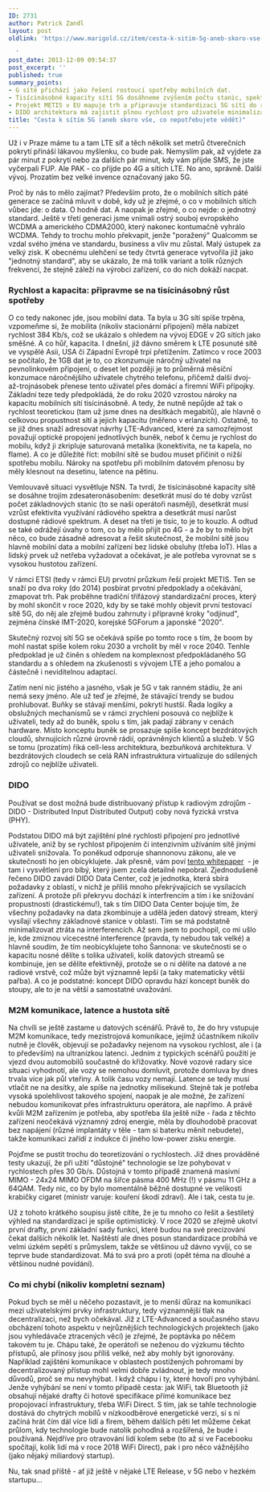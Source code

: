 ```yaml
---
ID: 2731
author: Patrick Zandl
layout: post
oldlink: 'https://www.marigold.cz/item/cesta-k-sitim-5g-aneb-skoro-vse-co-nepotrebujete-vedet

  '
post_date: 2013-12-09 09:54:37
post_excerpt: ''
published: true
summary_points:
- G sítě přichází jako řešení rostoucí spotřeby mobilních dat.
- Tisícinásobné kapacity sítí 5G dosáhneme zvýšením počtu stanic, spektra a efektivity.
- Projekt METIS v EU mapuje trh a připravuje standardizaci 5G sítí do roku 2020.
- DIDO architektura má zajistit plnou rychlost pro uživatele minimalizací interferencí.
title: "Cesta k sítím 5G (aneb skoro vše, co nepotřebujete vědět)"
---
```


<p>Už i v Praze máme tu a tam LTE síť a těch několik set metrů čtverečních pokrytí přináší lákavou myšlenku, co bude pak. Nemyslím pak, až vyjdete za pár minut z pokrytí nebo za dalších pár minut, kdy vám přijde SMS, že jste vyčerpali FUP. Ale PAK - co přijde po 4G a sítích LTE. No ano, správně. Další vývoj. Prozatím bez velké invence označovaný jako 5G.</p>


<p>Proč by nás to mělo zajímat? Především proto, že o mobilních sítích páté generace se začíná mluvit v době, kdy už je zřejmé, o co v mobilních sítích vůbec jde: o data. O hodně dat. A naopak je zřejmé, o co nejde: o jednotný standard. Ještě v třetí generaci jsme vnímali ostrý souboj evropského WCDMA a amerického CDMA2000, který nakonec kontumačně vyhrálo WCDMA. Tehdy to trochu mohlo překvapit, jenže "poražený" Qualcomm se vzdal svého jména ve standardu, business a vliv mu zůstal. Malý ústupek za velký zisk. K obecnému ulehčení se tedy čtvrtá generace vytvořila již jako "jednotný standard", aby se ukázalo, že má tolik variant a tolik různých frekvencí, že stejně záleží na výrobci zařízení, co do nich dokáží nacpat.</p>


<!--more-->

<h3>Rychlost a kapacita: připravme se na tisícinásobný růst spotřeby</h3>
<p>O co tedy nakonec jde, jsou mobilní data. Ta byla u 3G sítí spíše trpěna, vzpomeňme si, že mobilita (nikoliv stacionární připojení) měla nabízet rychlost 384 Kb/s, což se ukázalo s ohledem na vývoj EDGE v 2G sítích jako směšné. A co hůř, kapacita. I dnešní, již dávno směrem k LTE posunuté sítě ve vyspělé Asii, USA či Západní Evropě trpí přetížením. Zatímco v roce 2003 se počítalo, že 1GB dat je to, co zkonzumuje náročný uživatel na pevnolinkovém připojení, o deset let později je to průměrná měsíční konzumace náročnějšího uživatele chytrého telefonu, přičemž další dvoj-až-trojnásobek přenese tento uživatel přes domácí a firemní WiFi přípojky. Základní teze tedy předpokládá, že do roku 2020 vzrostou nároky na kapacitu mobilních sítí tisícinásobně. A tedy, že nutně nepůjde až tak o rychlost teoretickou (tam už jsme dnes na desítkách megabitů), ale hlavně o celkovou propustnost sítí a jejich kapacitu (měřeno v erlanzích). Ostatně, to se již dnes snaží adresovat návrhy LTE-Advanced, které za samozřejmost považují optické propojení jednotlivých buněk, neboť k čemu je rychlost do mobilu, když ji zkripluje saturovaná metalika (konektivita, ne ta kapela, no flame). A co je důležité říct: mobilní sítě se budou muset přičinit o nižší spotřebu mobilu. Nároky na spotřebu při mobilním datovém přenosu by měly klesnout na desetinu, latence na pětinu.</p>

<p>Vemlouvavě situaci vysvětluje NSN. Ta tvrdí, že tisícinásobné kapacity sítě se dosáhne trojím zdesateronásobením: desetkrát musí do té doby vzrůst počet základnových stanic (to se naši operátoři nasmějí), desetkrát musí vzrůst efektivita využívání rádiového spektra a desetkrát musí narůst dostupné rádiové spektrum. A deset na třetí je tisíc, to je to kouzlo. A odtud se také odrážejí úvahy o tom, co by mělo přijít po 4G - a že by to mělo být něco, co bude zásadně adresovat a řešit skutečnost, že mobilní sítě jsou hlavně mobilní data a mobilní zařízení bez lidské obsluhy (třeba IoT). Hlas a lidský prvek už netřeba vyžadovat a očekávat, je ale potřeba vyrovnat se s vysokou hustotou zařízení.</p>

<p>V rámci ETSI (tedy v rámci EU) prvotní průzkum řeší projekt METIS. Ten se snaží po dva roky (do 2014) posbírat prvotní předpoklady a očekávání, zmapovat trh. Pak proběhne tradiční třífázový standardizační proces, který by mohl skončit v roce 2020, kdy by se také mohly objevit první testovací sítě 5G, do něj ale zřejmě budou zahrnuty i přípravné kroky "odjinud", zejména čínské IMT-2020, korejské 5GForum a japonské "2020".</p>

<p>Skutečný rozvoj sítí 5G se očekává spíše po tomto roce s tím, že boom by mohl nastat spíše kolem roku 2030 a vrcholit by měl v roce 2040. Tenhle předpoklad je už činěn s ohledem na komplexnost předpokládaného 5G standardu a s ohledem na zkušenosti s vývojem LTE a jeho pomalou a částečně i neviditelnou adaptací.</p>

<p>Zatím není nic jistého a jasného, však je 5G v tak ranném stádiu, že ani nemá sexy jméno. Ale už teď je zřejmé, že stávající trendy se budou prohlubovat. Buňky se stávají menšími, pokrytí hustší. Řada logiky a obslužných mechanismů se v rámci zrychlení posouvá co nejblíže k uživateli, tedy až do buněk, spolu s tím, jak padají zábrany v cenách hardware. Místo konceptu buněk se prosazuje spíše koncept bezdrátových cloudů, shrnujících různé úrovně rádií, oprávněných klientů a služeb. V 5G se tomu (prozatím) říká cell-less architektura, bezbuňková architektura. V bezdrátových cloudech se celá RAN infrastruktura virtualizuje do sdílených zdrojů co nejblíže uživateli.</p>

<h3>DIDO</h3>
<p>Používat se dost možná bude distribuovaný přístup k radiovým zdrojům - DIDO - Distributed Input Distributed Output) coby nová fyzická vrstva (PHY).</p>

<p>Podstatou DIDO má být zajištění plné rychlosti připojení pro jednotlivé uživatele, aniž by se rychlost připojením či intenzivním užíváním sítě jinými uživateli snižovala. To poněkud odporuje shannonovu zákonu, ale ve skutečnosti ho jen obicyklujete. Jak přesně, vám poví <a href="http://www.rearden.com/DIDO/DIDO_White_Paper_110727.pdf">tento whitepaper</a>  - je tam i vysvětlení pro blbý, který jsem zcela detailně nepobral. Zjednodušeně řečeno DIDO zavádí DIDO Data Center, což je jednotka, která sbírá požadavky z oblastí, v nichž je příliš mnoho překrývajících se vysílacích zařízení. A protože při překryvu dochází k interfrencím a tím i ke snižování propustnosti (drastickému!), tak s tím DIDO Data Center bojuje tím, že všechny požadavky na data zkombinuje a udělá jeden datový stream, který vysílají všechny základnové stanice v oblasti. Tím se má podstatně minimalizovat ztráta na interferencích. Až sem jsem to pochopil, co mi ušlo je, kde zmiznou vícecestné interference (pravda, ty nebudou tak velké) a hlavně soudím, že tím neobicyklujete toho Šannona: ve skutečnosti se o kapacitu nosné dělíte s tolika uživateli, kolik datových streamů se kombinuje, jen se dělíte efektivněji, protože se o ni dělíte na datové a ne radiové vrstvě, což může být významně lepší (a taky matematicky větší pařba). A co je podstatné: koncept DIDO opravdu hází koncept buněk do stoupy, ale to je na větší a samostatné uvažování.</p>

<h3>M2M komunikace, latence a hustota sítě</h3>
<p>Na chvíli se ještě zastame u datových scénářů. Právě to, že do hry vstupuje M2M komunikace, tedy mezistrojová komunikace, jejímž účastníkem nikoliv nutně je člověk, objevují se požadavky nejenom na vysokou rychlost, ale i (a to především) na ultranízkou latenci. Jedním z typických scénářů použití je vjezd dvou automobilů součastně do křižovatky. Nové vozové radary sice situaci vyhodnotí, ale vozy se nemohou domluvit, protože domluva by dnes trvala více jak půl vteřiny. A tolik času vozy nemají. Latence se tedy musí vtlačit ne na desítky, ale spíše na jednotky milisekund. Stejně tak je potřeba vysoká spolehlivost takového spojení, naopak je ale možné, že zařízení nebudou komunikovat přes infrastrukturu operátora, ale napřímo. A právě kvůli M2M zařízením je potřeba, aby spotřeba šla ještě níže - řada z těchto zařízení neočekává významný zdroj energie, měla by dlouhodobě pracovat bez napájení (různé implantáty v těle - tam si baterku měnit nebudete), takže komunikaci zařídí z indukce či jiného low-power zisku energie.</p>

<p>Pojďme se pustit trochu do teoretizování o rychlostech. Již dnes prováděné testy ukazují, že při užití "důstojné" technologie se lze pohybovat v rychlostech přes 30 Gb/s. Důstojná v tomto případě znamená masivní MIMO - 24x24 MIMO OFDM na šířce pásma 400 MHz (!) v pásmu 11 GHz a 64QAM. Tedy nic, co by bylo momentálně běžně dostupné ve velikosti krabičky cigaret (ministr varuje: kouření škodí zdraví). Ale i tak, cesta tu je.</p>

<p>Už z tohoto krátkého soupisu jistě cítíte, že je tu mnoho co řešit a šestiletý výhled na standardizaci je spíše optimistický. V roce 2020 se zřejmě ukotví první drafty, první základní sady funkcí, které budou na své precizování čekat dalších několik let. Naštěstí ale dnes posun standardizace probíhá ve velmi úzkém sepětí s průmyslem, takže se většinou už dávno vyvíjí, co se teprve bude standardizovat. Má to svá pro a proti (opět téma na dlouhé a většinou nudné povídání).</p>

<h3>Co mi chybí (nikoliv kompletní seznam)</h3>
<p>Pokud bych se měl u něčeho pozastavit, je to menší důraz na komunikaci mezi uživatelskými prvky infrastruktury, tedy významnější tlak na decentralizaci, než bych očekával. Již z LTE-Advanced a současného stavu obcházení tohoto aspektu v nejrůznějších technologických projektech (jako jsou vyhledávače ztracených věcí) je zřejmé, že poptávka po něčem takovém tu je. Chápu také, že operátoři se neženou do výzkumu těchto přístupů, ale přínosy jsou příliš velké, než aby mohly být ignorovány. Například zajištění komunikace v oblastech postižených pohromami by decentralizovaný přístup mohl velmi dobře zvládnout, je tedy mnoho důvodů, proč se mu nevyhýbat. I když chápu i ty, které hovoří pro vyhýbání. Jenže vyhýbání se není v tomto případě cesta: jak WiFi, tak Bluetooth již obsahují nějaké drafty či hotové specifikace přímé komunikace bez propojovací infrastruktury, třeba WiFi Direct. S tím, jak se tahle technologie dostává do chytrých mobilů v nízkoodběrové energetické verzi, si s ní začíná hrát čím dál více lidí a firem, během dalších pěti let můžeme čekat průlom, kdy technologie bude natolik pohodlná a rozšířená, že bude i používaná. Nejdříve pro otravování lidí kolem sebe (to až si ve Facebooku spočítají, kolik lidí má v roce 2018 WiFi Direct), pak i pro něco vážnějšího (jako nějaký miliardový startup).</p>

<p>Nu, tak snad příště - ať již ještě v nějaké LTE Release, v 5G nebo v hezkém startupu...</p>